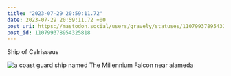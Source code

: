 ```yaml
---
title: "2023-07-29 20:59:11.72"
date: 2023-07-29 20:59:11.72 +00
post_uri: https://mastodon.social/users/gravely/statuses/110799378954325818
post_id: 110799378954325818
---
```

Ship of Calrisseus


![a coast guard ship named The Millennium Falcon near alameda](/images/110799378654358894.jpeg)

